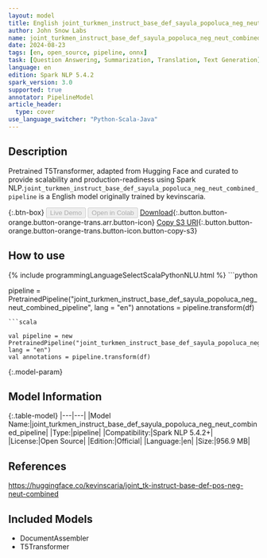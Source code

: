 ```yaml
---
layout: model
title: English joint_turkmen_instruct_base_def_sayula_popoluca_neg_neut_combined_pipeline pipeline T5Transformer from kevinscaria
author: John Snow Labs
name: joint_turkmen_instruct_base_def_sayula_popoluca_neg_neut_combined_pipeline
date: 2024-08-23
tags: [en, open_source, pipeline, onnx]
task: [Question Answering, Summarization, Translation, Text Generation]
language: en
edition: Spark NLP 5.4.2
spark_version: 3.0
supported: true
annotator: PipelineModel
article_header:
  type: cover
use_language_switcher: "Python-Scala-Java"
---
```


## Description

Pretrained T5Transformer, adapted from Hugging Face and curated to provide scalability and production-readiness using Spark NLP.`joint_turkmen_instruct_base_def_sayula_popoluca_neg_neut_combined_pipeline` is a English model originally trained by kevinscaria.

{:.btn-box}
<button class="button button-orange" disabled>Live Demo</button>
<button class="button button-orange" disabled>Open in Colab</button>
[Download](https://s3.amazonaws.com/auxdata.johnsnowlabs.com/public/models/joint_turkmen_instruct_base_def_sayula_popoluca_neg_neut_combined_pipeline_en_5.4.2_3.0_1724419320532.zip){:.button.button-orange.button-orange-trans.arr.button-icon}
[Copy S3 URI](s3://auxdata.johnsnowlabs.com/public/models/joint_turkmen_instruct_base_def_sayula_popoluca_neg_neut_combined_pipeline_en_5.4.2_3.0_1724419320532.zip){:.button.button-orange.button-orange-trans.button-icon.button-copy-s3}

## How to use



<div class="tabs-box" markdown="1">
{% include programmingLanguageSelectScalaPythonNLU.html %}
```python

pipeline = PretrainedPipeline("joint_turkmen_instruct_base_def_sayula_popoluca_neg_neut_combined_pipeline", lang = "en")
annotations =  pipeline.transform(df)   

```
```scala

val pipeline = new PretrainedPipeline("joint_turkmen_instruct_base_def_sayula_popoluca_neg_neut_combined_pipeline", lang = "en")
val annotations = pipeline.transform(df)

```
</div>

{:.model-param}
## Model Information

{:.table-model}
|---|---|
|Model Name:|joint_turkmen_instruct_base_def_sayula_popoluca_neg_neut_combined_pipeline|
|Type:|pipeline|
|Compatibility:|Spark NLP 5.4.2+|
|License:|Open Source|
|Edition:|Official|
|Language:|en|
|Size:|956.9 MB|

## References

https://huggingface.co/kevinscaria/joint_tk-instruct-base-def-pos-neg-neut-combined

## Included Models

- DocumentAssembler
- T5Transformer